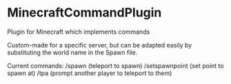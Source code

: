 # MinecraftCommandPlugin
Plugin for Minecraft which implements commands


Custom-made for a specific server, but can be adapted easily by substituting the world name in the Spawn file.

Current commands:
/spawn (teleport to spawn)
/setspawnpoint (set point to spawn at)
/tpa (prompt another player to teleport to them)

